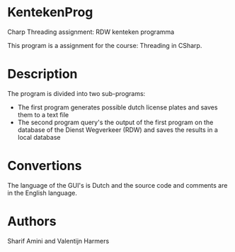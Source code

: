 # KentekenProg
Charp Threading assignment: RDW kenteken programma

This program is a assignment for the course: Threading in CSharp.

# Description
The program is divided into two sub-programs:

- The first program generates possible dutch license plates and saves them to a text file
- The second program query's the output of the first program on the database of the Dienst Wegverkeer (RDW) and saves the results in a local database

# Convertions

The language of the GUI's is Dutch and the source code and comments are in the English language. 

# Authors
Sharif Amini and Valentijn Harmers

